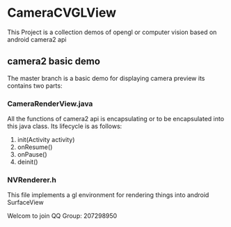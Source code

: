 # CameraCVGLView

This Project is a collection demos of opengl or computer vision based on android camera2 api 

## camera2 basic demo 
The master branch is a basic demo for displaying camera preview 
its contains two parts:

### CameraRenderView.java

All the functions of camera2 api is encapsulating or to be encapsulated into this java class.
Its lifecycle is as follows:

1. init(Activity activity)
2. onResume()
3. onPause()
4. deinit()



### NVRenderer.h

This file implements a gl environment for rendering things into android SurfaceView


Welcom to join QQ Group: 207298950
